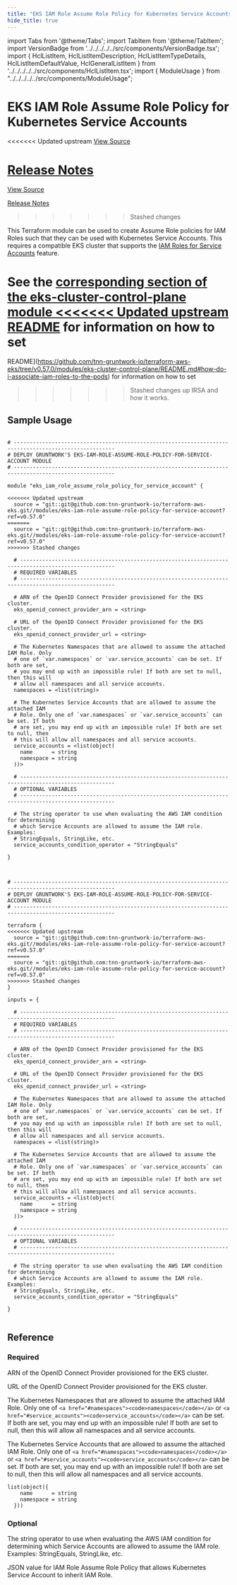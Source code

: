 ```yaml
---
title: "EKS IAM Role Assume Role Policy for Kubernetes Service Accounts"
hide_title: true
---
```


import Tabs from '@theme/Tabs';
import TabItem from '@theme/TabItem';
import VersionBadge from '../../../../../src/components/VersionBadge.tsx';
import { HclListItem, HclListItemDescription, HclListItemTypeDetails, HclListItemDefaultValue, HclGeneralListItem } from '../../../../../src/components/HclListItem.tsx';
import { ModuleUsage } from "../../../../../src/components/ModuleUsage";

<VersionBadge repoTitle="Amazon EKS" version="0.57.0" lastModifiedVersion="0.53.0"/>

# EKS IAM Role Assume Role Policy for Kubernetes Service Accounts

<<<<<<< Updated upstream
<a href="https://github.com/tnn-gruntwork-io/terraform-aws-eks/tree/v0.57.0/modules/eks-iam-role-assume-role-policy-for-service-account" className="link-button" title="View the source code for this module in GitHub.">View Source</a>

<a href="https://github.com/tnn-gruntwork-io/terraform-aws-eks/releases/tag/v0.53.0" className="link-button" title="Release notes for only versions which impacted this module.">Release Notes</a>
=======
<a href="https://github.com/tnn-gruntwork-io/terraform-aws-eks/tree/v0.57.0/modules/eks-iam-role-assume-role-policy-for-service-account" className="link-button" title="View the source code for this module in GitHub.">View Source</a>

<a href="https://github.com/tnn-gruntwork-io/terraform-aws-eks/releases/tag/v0.53.0" className="link-button" title="Release notes for only versions which impacted this module.">Release Notes</a>
>>>>>>> Stashed changes

This Terraform module can be used to create Assume Role policies for IAM Roles such that they can be used with
Kubernetes Service Accounts. This requires a compatible EKS cluster that supports the [IAM Roles for Service
Accounts](https://docs.aws.amazon.com/eks/latest/userguide/iam-roles-for-service-accounts.html) feature.

See the [corresponding section of the eks-cluster-control-plane module
<<<<<<< Updated upstream
README](https://github.com/tnn-gruntwork-io/terraform-aws-eks/tree/v0.57.0/modules/eks-cluster-control-plane/README.md#how-do-i-associate-iam-roles-to-the-pods) for information on how to set
=======
README](https://github.com/tnn-gruntwork-io/terraform-aws-eks/tree/v0.57.0/modules/eks-cluster-control-plane/README.md#how-do-i-associate-iam-roles-to-the-pods) for information on how to set
>>>>>>> Stashed changes
up IRSA and how it works.

## Sample Usage

<Tabs>
<TabItem value="terraform" label="Terraform" default>

```hcl title="main.tf"

# ------------------------------------------------------------------------------------------------------
# DEPLOY GRUNTWORK'S EKS-IAM-ROLE-ASSUME-ROLE-POLICY-FOR-SERVICE-ACCOUNT MODULE
# ------------------------------------------------------------------------------------------------------

module "eks_iam_role_assume_role_policy_for_service_account" {

<<<<<<< Updated upstream
  source = "git::git@github.com:tnn-gruntwork-io/terraform-aws-eks.git//modules/eks-iam-role-assume-role-policy-for-service-account?ref=v0.57.0"
=======
  source = "git::git@github.com:tnn-gruntwork-io/terraform-aws-eks.git//modules/eks-iam-role-assume-role-policy-for-service-account?ref=v0.57.0"
>>>>>>> Stashed changes

  # ----------------------------------------------------------------------------------------------------
  # REQUIRED VARIABLES
  # ----------------------------------------------------------------------------------------------------

  # ARN of the OpenID Connect Provider provisioned for the EKS cluster.
  eks_openid_connect_provider_arn = <string>

  # URL of the OpenID Connect Provider provisioned for the EKS cluster.
  eks_openid_connect_provider_url = <string>

  # The Kubernetes Namespaces that are allowed to assume the attached IAM Role. Only
  # one of `var.namespaces` or `var.service_accounts` can be set. If both are set,
  # you may end up with an impossible rule! If both are set to null, then this will
  # allow all namespaces and all service accounts.
  namespaces = <list(string)>

  # The Kubernetes Service Accounts that are allowed to assume the attached IAM
  # Role. Only one of `var.namespaces` or `var.service_accounts` can be set. If both
  # are set, you may end up with an impossible rule! If both are set to null, then
  # this will allow all namespaces and all service accounts.
  service_accounts = <list(object(
    name      = string
    namespace = string
  ))>

  # ----------------------------------------------------------------------------------------------------
  # OPTIONAL VARIABLES
  # ----------------------------------------------------------------------------------------------------

  # The string operator to use when evaluating the AWS IAM condition for determining
  # which Service Accounts are allowed to assume the IAM role. Examples:
  # StringEquals, StringLike, etc.
  service_accounts_condition_operator = "StringEquals"

}


```

</TabItem>
<TabItem value="terragrunt" label="Terragrunt" default>

```hcl title="terragrunt.hcl"

# ------------------------------------------------------------------------------------------------------
# DEPLOY GRUNTWORK'S EKS-IAM-ROLE-ASSUME-ROLE-POLICY-FOR-SERVICE-ACCOUNT MODULE
# ------------------------------------------------------------------------------------------------------

terraform {
<<<<<<< Updated upstream
  source = "git::git@github.com:tnn-gruntwork-io/terraform-aws-eks.git//modules/eks-iam-role-assume-role-policy-for-service-account?ref=v0.57.0"
=======
  source = "git::git@github.com:tnn-gruntwork-io/terraform-aws-eks.git//modules/eks-iam-role-assume-role-policy-for-service-account?ref=v0.57.0"
>>>>>>> Stashed changes
}

inputs = {

  # ----------------------------------------------------------------------------------------------------
  # REQUIRED VARIABLES
  # ----------------------------------------------------------------------------------------------------

  # ARN of the OpenID Connect Provider provisioned for the EKS cluster.
  eks_openid_connect_provider_arn = <string>

  # URL of the OpenID Connect Provider provisioned for the EKS cluster.
  eks_openid_connect_provider_url = <string>

  # The Kubernetes Namespaces that are allowed to assume the attached IAM Role. Only
  # one of `var.namespaces` or `var.service_accounts` can be set. If both are set,
  # you may end up with an impossible rule! If both are set to null, then this will
  # allow all namespaces and all service accounts.
  namespaces = <list(string)>

  # The Kubernetes Service Accounts that are allowed to assume the attached IAM
  # Role. Only one of `var.namespaces` or `var.service_accounts` can be set. If both
  # are set, you may end up with an impossible rule! If both are set to null, then
  # this will allow all namespaces and all service accounts.
  service_accounts = <list(object(
    name      = string
    namespace = string
  ))>

  # ----------------------------------------------------------------------------------------------------
  # OPTIONAL VARIABLES
  # ----------------------------------------------------------------------------------------------------

  # The string operator to use when evaluating the AWS IAM condition for determining
  # which Service Accounts are allowed to assume the IAM role. Examples:
  # StringEquals, StringLike, etc.
  service_accounts_condition_operator = "StringEquals"

}


```

</TabItem>
</Tabs>




## Reference

<Tabs>
<TabItem value="inputs" label="Inputs" default>

### Required

<HclListItem name="eks_openid_connect_provider_arn" requirement="required" type="string">
<HclListItemDescription>

ARN of the OpenID Connect Provider provisioned for the EKS cluster.

</HclListItemDescription>
</HclListItem>

<HclListItem name="eks_openid_connect_provider_url" requirement="required" type="string">
<HclListItemDescription>

URL of the OpenID Connect Provider provisioned for the EKS cluster.

</HclListItemDescription>
</HclListItem>

<HclListItem name="namespaces" requirement="required" type="list(string)">
<HclListItemDescription>

The Kubernetes Namespaces that are allowed to assume the attached IAM Role. Only one of `<a href="#namespaces"><code>namespaces</code></a>` or `<a href="#service_accounts"><code>service_accounts</code></a>` can be set. If both are set, you may end up with an impossible rule! If both are set to null, then this will allow all namespaces and all service accounts.

</HclListItemDescription>
</HclListItem>

<HclListItem name="service_accounts" requirement="required" type="list(object(…))">
<HclListItemDescription>

The Kubernetes Service Accounts that are allowed to assume the attached IAM Role. Only one of `<a href="#namespaces"><code>namespaces</code></a>` or `<a href="#service_accounts"><code>service_accounts</code></a>` can be set. If both are set, you may end up with an impossible rule! If both are set to null, then this will allow all namespaces and all service accounts.

</HclListItemDescription>
<HclListItemTypeDetails>

```hcl
list(object({
    name      = string
    namespace = string
  }))
```

</HclListItemTypeDetails>
</HclListItem>

### Optional

<HclListItem name="service_accounts_condition_operator" requirement="optional" type="string">
<HclListItemDescription>

The string operator to use when evaluating the AWS IAM condition for determining which Service Accounts are allowed to assume the IAM role. Examples: StringEquals, StringLike, etc.

</HclListItemDescription>
<HclListItemDefaultValue defaultValue="&quot;StringEquals&quot;"/>
</HclListItem>

</TabItem>
<TabItem value="outputs" label="Outputs">

<HclListItem name="assume_role_policy_json">
<HclListItemDescription>

JSON value for IAM Role Assume Role Policy that allows Kubernetes Service Account to inherit IAM Role.

</HclListItemDescription>
</HclListItem>

</TabItem>
</Tabs>


<!-- ##DOCS-SOURCER-START
{
  "originalSources": [
<<<<<<< Updated upstream
    "https://github.com/tnn-gruntwork-io/terraform-aws-eks/tree/v0.57.0/modules/eks-iam-role-assume-role-policy-for-service-account/readme.md",
    "https://github.com/tnn-gruntwork-io/terraform-aws-eks/tree/v0.57.0/modules/eks-iam-role-assume-role-policy-for-service-account/variables.tf",
    "https://github.com/tnn-gruntwork-io/terraform-aws-eks/tree/v0.57.0/modules/eks-iam-role-assume-role-policy-for-service-account/outputs.tf"
=======
    "https://github.com/tnn-gruntwork-io/terraform-aws-eks/tree/v0.57.0/modules/eks-iam-role-assume-role-policy-for-service-account/readme.md",
    "https://github.com/tnn-gruntwork-io/terraform-aws-eks/tree/v0.57.0/modules/eks-iam-role-assume-role-policy-for-service-account/variables.tf",
    "https://github.com/tnn-gruntwork-io/terraform-aws-eks/tree/v0.57.0/modules/eks-iam-role-assume-role-policy-for-service-account/outputs.tf"
>>>>>>> Stashed changes
  ],
  "sourcePlugin": "module-catalog-api",
  "hash": "8a5635a25a5a7196a75d287b4e66e503"
}
##DOCS-SOURCER-END -->
